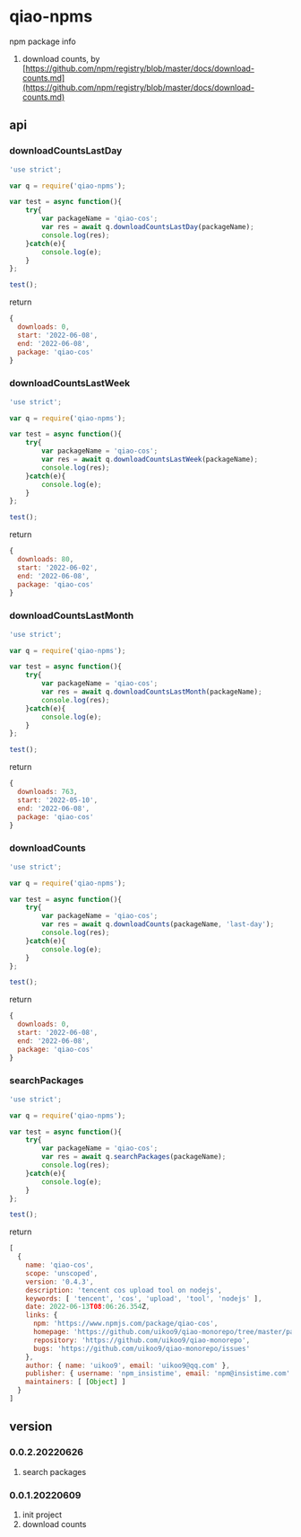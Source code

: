 # qiao-npms
npm package info

1. download counts, by [https://github.com/npm/registry/blob/master/docs/download-counts.md](https://github.com/npm/registry/blob/master/docs/download-counts.md)

## api
### downloadCountsLastDay
```js
'use strict';

var q = require('qiao-npms');

var test = async function(){
    try{
        var packageName = 'qiao-cos';
        var res = await q.downloadCountsLastDay(packageName);
        console.log(res);
    }catch(e){
        console.log(e);
    }
};

test();
```

return
```js
{
  downloads: 0,
  start: '2022-06-08',
  end: '2022-06-08',
  package: 'qiao-cos'
}
```

### downloadCountsLastWeek
```js
'use strict';

var q = require('qiao-npms');

var test = async function(){
    try{
        var packageName = 'qiao-cos';
        var res = await q.downloadCountsLastWeek(packageName);
        console.log(res);
    }catch(e){
        console.log(e);
    }
};

test();
```

return
```js
{
  downloads: 80,
  start: '2022-06-02',
  end: '2022-06-08',
  package: 'qiao-cos'
}
```

### downloadCountsLastMonth
```js
'use strict';

var q = require('qiao-npms');

var test = async function(){
    try{
        var packageName = 'qiao-cos';
        var res = await q.downloadCountsLastMonth(packageName);
        console.log(res);
    }catch(e){
        console.log(e);
    }
};

test();
```

return
```js
{
  downloads: 763,
  start: '2022-05-10',
  end: '2022-06-08',
  package: 'qiao-cos'
}
```

### downloadCounts
```js
'use strict';

var q = require('qiao-npms');

var test = async function(){
    try{
        var packageName = 'qiao-cos';
        var res = await q.downloadCounts(packageName, 'last-day');
        console.log(res);
    }catch(e){
        console.log(e);
    }
};

test();
```

return
```js
{
  downloads: 0,
  start: '2022-06-08',
  end: '2022-06-08',
  package: 'qiao-cos'
}
```

### searchPackages
```js
'use strict';

var q = require('qiao-npms');

var test = async function(){
    try{
        var packageName = 'qiao-cos';
        var res = await q.searchPackages(packageName);
        console.log(res);
    }catch(e){
        console.log(e);
    }
};

test();
```

return
```js
[
  {
    name: 'qiao-cos',
    scope: 'unscoped',
    version: '0.4.3',
    description: 'tencent cos upload tool on nodejs',
    keywords: [ 'tencent', 'cos', 'upload', 'tool', 'nodejs' ],
    date: 2022-06-13T08:06:26.354Z,
    links: {
      npm: 'https://www.npmjs.com/package/qiao-cos',
      homepage: 'https://github.com/uikoo9/qiao-monorepo/tree/master/packages/qiao-cos#readme',
      repository: 'https://github.com/uikoo9/qiao-monorepo',
      bugs: 'https://github.com/uikoo9/qiao-monorepo/issues'
    },
    author: { name: 'uikoo9', email: 'uikoo9@qq.com' },
    publisher: { username: 'npm_insistime', email: 'npm@insistime.com' },
    maintainers: [ [Object] ]
  }
]
```

## version
### 0.0.2.20220626
1. search packages

### 0.0.1.20220609
1. init project
2. download counts